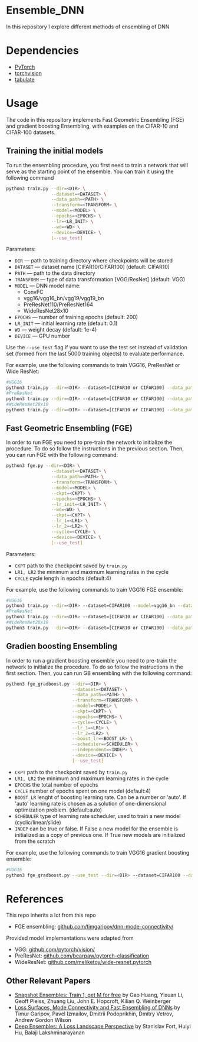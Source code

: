 # Ensemble_DNN
In this repository I explore different methods of ensembling of DNN

# Dependencies
* [PyTorch](http://pytorch.org/)
* [torchvision](https://github.com/pytorch/vision/)
* [tabulate](https://pypi.python.org/pypi/tabulate/)

# Usage

The code in this repository implements Fast Geometric Ensembling (FGE) and gradient boosting Ensembling, with examples on the CIFAR-10 and CIFAR-100 datasets.

## Training the initial models

To run the ensembling procedure, you first need to train a network that will serve as the starting point of the ensemble. You can train it using the following command

```bash
python3 train.py --dir=<DIR> \
                 --dataset=<DATASET> \
                 --data_path=<PATH> \
                 --transform=<TRANSFORM> \
                 --model=<MODEL> \
                 --epochs=<EPOCHS> \
                 --lr=<LR_INIT> \
                 --wd=<WD> \
                 --device=<DEVICE> \
                 [--use_test]
```

Parameters:

* ```DIR``` &mdash; path to training directory where checkpoints will be stored
* ```DATASET``` &mdash; dataset name [CIFAR10/CIFAR100] (default: CIFAR10)
* ```PATH``` &mdash; path to the data directory
* ```TRANSFORM``` &mdash; type of data transformation [VGG/ResNet] (default: VGG)
* ```MODEL``` &mdash; DNN model name:
    - ConvFC
    - vgg16/vgg16_bn/vgg19/vgg19_bn 
    - PreResNet110/PreResNet164
    - WideResNet28x10
* ```EPOCHS``` &mdash; number of training epochs (default: 200)
* ```LR_INIT``` &mdash; initial learning rate (default: 0.1)
* ```WD``` &mdash; weight decay (default: 1e-4)
* ```DEVICE``` &mdash; GPU number

Use the `--use_test` flag if you want to use the test set instead of validation set (formed from the last 5000 training objects) to evaluate performance.

For example, use the following commands to train VGG16, PreResNet or Wide ResNet:
```bash
#VGG16
python3 train.py --dir=<DIR> --dataset=[CIFAR10 or CIFAR100] --data_path=<PATH> --model=vgg16_bn --epochs=200 --lr=0.05 --wd=5e-4 --use_test --transform=VGG --device=0
#PreResNet
python3 train.py --dir=<DIR> --dataset=[CIFAR10 or CIFAR100] --data_path=<PATH>  --model=[PreResNet110 or PreResNet164] --epochs=150  --lr=0.1 --wd=3e-4 --use_test --transform=ResNet --device=0
#WideResNet28x10 
python3 train.py --dir=<DIR> --dataset=[CIFAR10 or CIFAR100] --data_path=<PATH> --model=WideResNet28x10 --epochs=200 --lr=0.1 --wd=5e-4 --use_test --transform=ResNet --device=0
```

## Fast Geometric Ensembling (FGE)

In order to run FGE you need to pre-train the network to initialize the procedure. To do so follow the instructions in the previous section. Then, you can run FGE with the following command:

```bash
python3 fge.py --dir=<DIR> \
                 --dataset=<DATASET> \
                 --data_path=<PATH> \
                 --transform=<TRANSFORM> \
                 --model=<MODEL> \
                 --ckpt=<CKPT> \
                 --epochs=<EPOCHS> \
                 --lr_init=<LR_INIT> \
                 --wd=<WD> \
                 --ckpt=<CKPT> \
                 --lr_1=<LR1> \
                 --lr_2=<LR2> \
                 --cycle=<CYCLE> \
                 --device=<DEVICE> \
                 [--use_test]
```
Parameters:

* ```CKPT``` path to the checkpoint saved by `train.py`
* ```LR1, LR2``` the minimum and maximum learning rates in the cycle
* ```CYCLE``` cycle length in epochs (default:4)

For example, use the following commands to train VGG16 FGE ensemble:
```bash
#VGG16
python3 train.py --dir=<DIR> --dataset=CIFAR100 --model=vgg16_bn --data_path=<PATH> --epochs=200 --cycle=10 --device=1 --use_test
#PreResNet
python3 train.py --dir=<DIR> --dataset=[CIFAR10 or CIFAR100] --data_path=<PATH>  --model=[PreResNet110 or PreResNet164] --epochs=400 --cycle=10  --lr=0.1 --wd=3e-4 --use_test --transform=ResNet --device=0
#WideResNet28x10 
python3 train.py --dir=<DIR> --dataset=[CIFAR10 or CIFAR100] --data_path=<PATH> --model=WideResNet28x10 --epochs=200 --cycle=20 --lr=0.1 --wd=5e-4 --use_test --transform=ResNet --device=0
```

## Gradien boosting Ensembling

In order to run a gradient boosting ensemble you need to pre-train the network to initialize the procedure. To do so follow the instructions in the first section. Then, you can run GB ensembling with the following command:


```bash
python3 fge_gradboost.py --dir=<DIR> \
                         --dataset=<DATASET> \
                         --data_path=<PATH> \
                         --transform=<TRANSFORM> \
                         --model=<MODEL> \
                         --ckpt=<CKPT> \
                         --epochs=<EPOCHS> \
                         --cycle=<CYCLE> \
                         --lr_1=<LR1> \
                         --lr_2=<LR2> \
                         --boost_lr=<BOOST_LR> \
                         --scheduler=<SCHEDULER> \
                         --independent=<INDEP> \
                         --device=<DEVICE> \
                         [--use_test]
```

* ```CKPT``` path to the checkpoint saved by `train.py`
* ```LR1, LR2``` the minimum and maximum learning rates in the cycle
* ```EPOCHS``` the total number of epochs
* ```CYCLE``` number of epochs spent on one model (default:4)
* ```BOOST_LR``` lenght of boosting learning rate. Can be a number or 'auto'. If 'auto' learning rate is chosen as a solution of one-dimensional optimization problem. (default:auto)
* ```SCHEDULER``` type of learning rate scheduler, used to train a new model (cyclic/linear/slide)
* ```INDEP``` can be true or false. If False a new model for the ensemble is initialized as a copy of previous one. If True new models are initialized from the scratch

For example, use the following commands to train VGG16 gradient boosting ensemble:

```bash
#VGG16
python3 fge_gradboost.py --use_test --dir=<DIR> --dataset=CIFAR100 --data_path=<PATH> --transform=VGG --model=vgg16_bn --ckpt=<CKPT> --cycle=50 --epochs=800 --lr_1=0.01 --lr_2=0.0001 --device=0 --boost_lr=auto --scheduler=slide --independent=False
```

# References
 This repo inherits a lot from this repo
 * FGE ensembling: [github.com/timgaripov/dnn-mode-connectivity/](https://github.com/timgaripov/dnn-mode-connectivity/)
 
 Provided model implementations were adapted from
 * VGG: [github.com/pytorch/vision/](https://github.com/pytorch/vision/)
 * PreResNet: [github.com/bearpaw/pytorch-classification](https://github.com/bearpaw/pytorch-classification)
 * WideResNet: [github.com/meliketoy/wide-resnet.pytorch](https://github.com/meliketoy/wide-resnet.pytorch)

## Other Relevant Papers

 * [Snapshot Ensembles: Train 1, get M for free](https://arxiv.org/abs/1704.00109) by Gao Huang, Yixuan Li, Geoff Pleiss, Zhuang Liu, John E. Hopcroft, Kilian Q. Weinberger
 * [Loss Surfaces, Mode Connectivity and Fast Ensembling of DNNs](https://arxiv.org/abs/1802.10026) by Timur Garipov, Pavel Izmailov, Dmitrii Podoprikhin, Dmitry Vetrov, Andrew Gordon Wilson
 * [Deep Ensembles: A Loss Landscape Perspective](https://arxiv.org/abs/1912.02757) by Stanislav Fort, Huiyi Hu, Balaji Lakshminarayanan